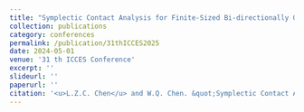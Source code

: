 ```yaml
---
title: "Symplectic Contact Analysis for Finite-Sized Bi-directionally Graded Plane with Multi-Field Coupling"
collection: publications
category: conferences
permalink: /publication/31thICCES2025
date: 2024-05-01
venue: '31 th ICCES Conference'
excerpt: ''
slideurl: ''
paperurl: ''
citation: '<u>L.Z.C. Chen</u> and W.Q. Chen. &quot;Symplectic Contact Analysis for Finite-Sized Bi-directionally Graded Plane with Multi-Field Coupling. &quot; <i>The 31st International Conference on Computational & Experimental Engineering and Science.</i> Changsha, Hunan. May 26-29, 2025.'
---
```

